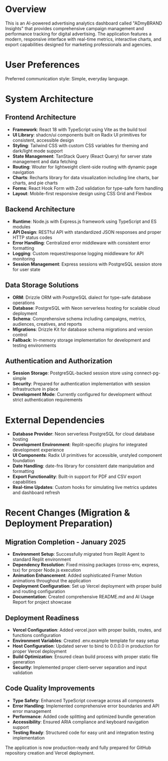 # Overview

This is an AI-powered advertising analytics dashboard called "ADmyBRAND Insights" that provides comprehensive campaign management and performance tracking for digital advertising. The application features a modern, responsive interface with real-time metrics, interactive charts, and export capabilities designed for marketing professionals and agencies.

# User Preferences

Preferred communication style: Simple, everyday language.

# System Architecture

## Frontend Architecture
- **Framework**: React 18 with TypeScript using Vite as the build tool
- **UI Library**: shadcn/ui components built on Radix UI primitives for consistent, accessible design
- **Styling**: Tailwind CSS with custom CSS variables for theming and dark/light mode support
- **State Management**: TanStack Query (React Query) for server state management and data fetching
- **Routing**: Wouter for lightweight client-side routing with dynamic page navigation
- **Charts**: Recharts library for data visualization including line charts, bar charts, and pie charts
- **Forms**: React Hook Form with Zod validation for type-safe form handling
- **Layout**: Mobile-first responsive design using CSS Grid and Flexbox

## Backend Architecture
- **Runtime**: Node.js with Express.js framework using TypeScript and ES modules
- **API Design**: RESTful API with standardized JSON responses and proper HTTP status codes
- **Error Handling**: Centralized error middleware with consistent error formatting
- **Logging**: Custom request/response logging middleware for API monitoring
- **Session Management**: Express sessions with PostgreSQL session store for user state

## Data Storage Solutions
- **ORM**: Drizzle ORM with PostgreSQL dialect for type-safe database operations
- **Database**: PostgreSQL with Neon serverless hosting for scalable cloud deployment
- **Schema**: Comprehensive schema including campaigns, metrics, audiences, creatives, and reports
- **Migrations**: Drizzle Kit for database schema migrations and version control
- **Fallback**: In-memory storage implementation for development and testing environments

## Authentication and Authorization
- **Session Storage**: PostgreSQL-backed session store using connect-pg-simple
- **Security**: Prepared for authentication implementation with session infrastructure in place
- **Development Mode**: Currently configured for development without strict authentication requirements

# External Dependencies

- **Database Provider**: Neon serverless PostgreSQL for cloud database hosting
- **Development Environment**: Replit-specific plugins for integrated development experience  
- **UI Components**: Radix UI primitives for accessible, unstyled component foundation
- **Date Handling**: date-fns library for consistent date manipulation and formatting
- **Export Functionality**: Built-in support for PDF and CSV export capabilities
- **Real-time Updates**: Custom hooks for simulating live metrics updates and dashboard refresh

# Recent Changes (Migration & Deployment Preparation)

## Migration Completion - January 2025
- **Environment Setup**: Successfully migrated from Replit Agent to standard Replit environment
- **Dependency Resolution**: Fixed missing packages (cross-env, express, tsx) for proper Node.js execution
- **Animation Enhancement**: Added sophisticated Framer Motion animations throughout the application
- **Deployment Configuration**: Set up Vercel deployment with proper build and routing configuration
- **Documentation**: Created comprehensive README.md and AI Usage Report for project showcase

## Deployment Readiness
- **Vercel Configuration**: Added vercel.json with proper builds, routes, and functions configuration
- **Environment Variables**: Created .env.example template for easy setup
- **Host Configuration**: Updated server to bind to 0.0.0.0 in production for proper Vercel deployment
- **Build Optimization**: Ensured clean build process with proper static file generation
- **Security**: Implemented proper client-server separation and input validation

## Code Quality Improvements
- **Type Safety**: Enhanced TypeScript coverage across all components
- **Error Handling**: Implemented comprehensive error boundaries and API error management
- **Performance**: Added code splitting and optimized bundle generation
- **Accessibility**: Ensured ARIA compliance and keyboard navigation support
- **Testing Ready**: Structured code for easy unit and integration testing implementation

The application is now production-ready and fully prepared for GitHub repository creation and Vercel deployment.